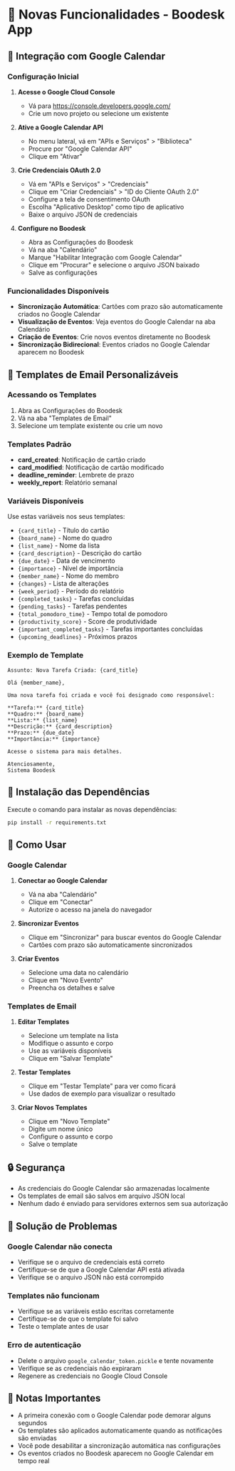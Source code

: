 # 🚀 Novas Funcionalidades - Boodesk App

## 📅 Integração com Google Calendar

### Configuração Inicial

1. **Acesse o Google Cloud Console**
   - Vá para https://console.developers.google.com/
   - Crie um novo projeto ou selecione um existente

2. **Ative a Google Calendar API**
   - No menu lateral, vá em "APIs e Serviços" > "Biblioteca"
   - Procure por "Google Calendar API"
   - Clique em "Ativar"

3. **Crie Credenciais OAuth 2.0**
   - Vá em "APIs e Serviços" > "Credenciais"
   - Clique em "Criar Credenciais" > "ID do Cliente OAuth 2.0"
   - Configure a tela de consentimento OAuth
   - Escolha "Aplicativo Desktop" como tipo de aplicativo
   - Baixe o arquivo JSON de credenciais

4. **Configure no Boodesk**
   - Abra as Configurações do Boodesk
   - Vá na aba "Calendário"
   - Marque "Habilitar Integração com Google Calendar"
   - Clique em "Procurar" e selecione o arquivo JSON baixado
   - Salve as configurações

### Funcionalidades Disponíveis

- **Sincronização Automática**: Cartões com prazo são automaticamente criados no Google Calendar
- **Visualização de Eventos**: Veja eventos do Google Calendar na aba Calendário
- **Criação de Eventos**: Crie novos eventos diretamente no Boodesk
- **Sincronização Bidirecional**: Eventos criados no Google Calendar aparecem no Boodesk

## 📧 Templates de Email Personalizáveis

### Acessando os Templates

1. Abra as Configurações do Boodesk
2. Vá na aba "Templates de Email"
3. Selecione um template existente ou crie um novo

### Templates Padrão

- **card_created**: Notificação de cartão criado
- **card_modified**: Notificação de cartão modificado
- **deadline_reminder**: Lembrete de prazo
- **weekly_report**: Relatório semanal

### Variáveis Disponíveis

Use estas variáveis nos seus templates:

- `{card_title}` - Título do cartão
- `{board_name}` - Nome do quadro
- `{list_name}` - Nome da lista
- `{card_description}` - Descrição do cartão
- `{due_date}` - Data de vencimento
- `{importance}` - Nível de importância
- `{member_name}` - Nome do membro
- `{changes}` - Lista de alterações
- `{week_period}` - Período do relatório
- `{completed_tasks}` - Tarefas concluídas
- `{pending_tasks}` - Tarefas pendentes
- `{total_pomodoro_time}` - Tempo total de pomodoro
- `{productivity_score}` - Score de produtividade
- `{important_completed_tasks}` - Tarefas importantes concluídas
- `{upcoming_deadlines}` - Próximos prazos

### Exemplo de Template

```
Assunto: Nova Tarefa Criada: {card_title}

Olá {member_name},

Uma nova tarefa foi criada e você foi designado como responsável:

**Tarefa:** {card_title}
**Quadro:** {board_name}
**Lista:** {list_name}
**Descrição:** {card_description}
**Prazo:** {due_date}
**Importância:** {importance}

Acesse o sistema para mais detalhes.

Atenciosamente,
Sistema Boodesk
```

## 🔧 Instalação das Dependências

Execute o comando para instalar as novas dependências:

```bash
pip install -r requirements.txt
```

## 🎯 Como Usar

### Google Calendar

1. **Conectar ao Google Calendar**
   - Vá na aba "Calendário"
   - Clique em "Conectar"
   - Autorize o acesso na janela do navegador

2. **Sincronizar Eventos**
   - Clique em "Sincronizar" para buscar eventos do Google Calendar
   - Cartões com prazo são automaticamente sincronizados

3. **Criar Eventos**
   - Selecione uma data no calendário
   - Clique em "Novo Evento"
   - Preencha os detalhes e salve

### Templates de Email

1. **Editar Templates**
   - Selecione um template na lista
   - Modifique o assunto e corpo
   - Use as variáveis disponíveis
   - Clique em "Salvar Template"

2. **Testar Templates**
   - Clique em "Testar Template" para ver como ficará
   - Use dados de exemplo para visualizar o resultado

3. **Criar Novos Templates**
   - Clique em "Novo Template"
   - Digite um nome único
   - Configure o assunto e corpo
   - Salve o template

## 🔒 Segurança

- As credenciais do Google Calendar são armazenadas localmente
- Os templates de email são salvos em arquivo JSON local
- Nenhum dado é enviado para servidores externos sem sua autorização

## 🐛 Solução de Problemas

### Google Calendar não conecta
- Verifique se o arquivo de credenciais está correto
- Certifique-se de que a Google Calendar API está ativada
- Verifique se o arquivo JSON não está corrompido

### Templates não funcionam
- Verifique se as variáveis estão escritas corretamente
- Certifique-se de que o template foi salvo
- Teste o template antes de usar

### Erro de autenticação
- Delete o arquivo `google_calendar_token.pickle` e tente novamente
- Verifique se as credenciais não expiraram
- Regenere as credenciais no Google Cloud Console

## 📝 Notas Importantes

- A primeira conexão com o Google Calendar pode demorar alguns segundos
- Os templates são aplicados automaticamente quando as notificações são enviadas
- Você pode desabilitar a sincronização automática nas configurações
- Os eventos criados no Boodesk aparecem no Google Calendar em tempo real
